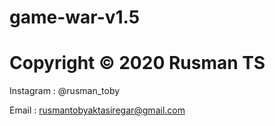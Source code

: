 # game-war-v1.5
# Copyright © 2020 Rusman TS
Instagram : @rusman_toby

Email : rusmantobyaktasiregar@gmail.com
